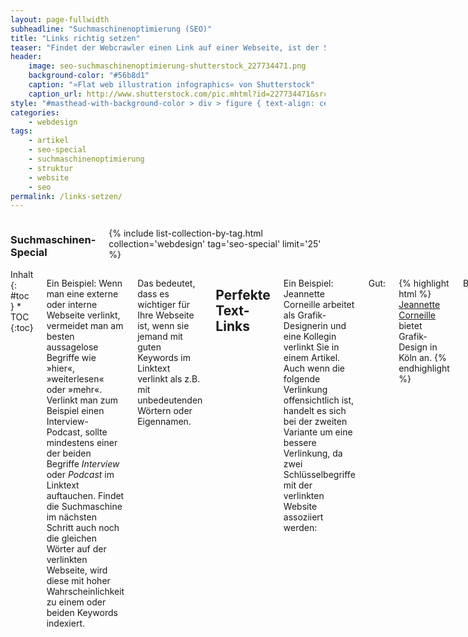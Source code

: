 ```yaml
---
layout: page-fullwidth
subheadline: "Suchmaschinenoptimierung (SEO)"
title: "Links richtig setzen"
teaser: "Findet der Webcrawler einen Link auf einer Webseite, ist der Suchmaschine in der Regel erst einmal nicht klar, worum es sich bei der verlinkten Webseite handelt. Außerdem weiß die Suchmaschine nicht, ob es sich um eine Linkempfehlung handelt. Darum analysiert die Suchmaschine den Text des Links und die Linkattribute. Anschließend vergleicht die Maschine die verlinkte Webseite mit dem Linktext."
header:
    image: seo-suchmaschinenoptimierung-shutterstock_227734471.png
    background-color: "#56b8d1"
    caption: "»Flat web illustration infographics« von Shutterstock"
    caption_url: http://www.shutterstock.com/pic.mhtml?id=227734471&src=id
style: "#masthead-with-background-color > div > figure { text-align: center; }"
categories:
    - webdesign
tags:
    - artikel
    - seo-special
    - suchmaschinenoptimierung
    - struktur
    - website
    - seo
permalink: /links-setzen/
---
```

<div class="row">
<div class="medium-5 medium-push-7 columns" markdown="1">
<h3 class="m0">Suchmaschinen-Special</h3>

{% include list-collection-by-tag.html collection='webdesign' tag='seo-special' limit='25' %}

</div><!-- /.medium-5.columns -->
<div class="medium-7 medium-pull-5 columns" markdown="1">

<div class="panel radius" markdown="1">
Inhalt
{: #toc }
*  TOC
{:toc}
</div>

Ein Beispiel: Wenn man eine externe oder interne Webseite verlinkt, vermeidet man am besten aussagelose Begriffe wie »hier«, »weiterlesen« oder »mehr«. Verlinkt man zum Beispiel einen Interview-Podcast, sollte mindestens einer der beiden Begriffe *Interview* oder *Podcast* im Linktext auftauchen. Findet die Suchmaschine im nächsten Schritt auch noch die gleichen Wörter auf der verlinkten Webseite, wird diese mit hoher Wahrscheinlichkeit zu einem oder beiden Keywords indexiert.

Das bedeutet, dass es wichtiger für Ihre Webseite ist, wenn sie jemand mit guten Keywords im Linktext verlinkt als z.B. mit unbedeutenden Wörtern oder Eigennamen.



## Perfekte Text-Links

Ein Beispiel: Jeannette Corneille arbeitet als Grafik-Designerin und eine Kollegin verlinkt Sie in einem Artikel. Auch wenn die folgende Verlinkung offensichtlich ist, handelt es sich bei der zweiten Variante um eine bessere Verlinkung, da zwei Schlüsselbegriffe mit der verlinkten Website assoziiert werden:

Gut:

{% highlight html %}
<a href="http://jcorneille.de">Jeannette Corneille</a> bietet Grafik-Design in Köln an.
{% endhighlight %}

Besser:

{% highlight html %}
Auf Ihrer Website zeigt Jeannette Corneille <a href="http://jcorneille.de">ihre Grafik-Design-Arbeiten</a> und...
{% endhighlight %}

Perfekt:

{% highlight html %}
Auf Ihrer Website zeigt Jeannette Corneille <a href="http://jcorneille.de" title="Grafik Design in Köln von Jeannette Corneille">ihre Grafik-Design-Arbeiten</a> und...
{% endhighlight %}



## Optimierte Bilder-Links

Nutzen Sie Bilder als Links – z.B. verlinkte Bilder in einem Beitrag –, hilft  das Universalattribut `title="Keywords"` bei der Suchmaschinenoptimierung. Dieses können Sie sowohl im `<a>`-Tag als auch im `<img>`-Tag verwenden. Das sieht dann so aus:

{% highlight html %}
<a title="Kunden und Netzwerk" href="http://link.de/kunden.html">
<img src="navigation_kunden_netzwerk.gif" alt="Kunden und Netzwerk"
title="Kunden und Netzwerk"></a>
{% endhighlight %}

Aber auch auf Ihrer eigenen Website hilft eine gute interne Verlinkung den Suchmaschinen und erleichtert diesen, Ihre Webseite thematisch einzuordnen. Wächst der Umfang Ihrer Website, unterstützt die intelligente Strukturierung der Inhalte durch eine durchdachte interne Verlinkung das Ranking in den Suchmaschinen. Bauen Sie Link-Strukturen mit Hilfe von Textlinks auf, in welchen Sie die Schlagwörter unterbringen.

Ein weiterer wichtiger Faktor für die Anerkennung einer Website sind korrekte Links. Prüfen Sie Ihre Seite darum regelmäßig auf defekte Links. Sowohl Besucher als auch Suchmaschinen-Crawler werden Ihrer Seite schnell den Rücken kehren, wenn die Anzahl defekter Links überhand nimmt.

{% include alert info='Für WordPress empfehle ich Ihnen das <a href="http://magazin.phlow.de/wordpress/plugins/#kaputte-links-finden-reparieren-und-lschen">Plug-in Broken Link Checker</a>. Dieses untersucht automatisch Ihre Links in Artikeln auf Aktualität.' %}

Vermeiden Sie auch, Links mithilfe von JavaScript zu setzen. Diese Links entdecken Suchmaschinen womöglich nicht oder bewerten sie geringer. Links in Flash kann eine Suchmaschine überhaupt nicht erkennen und weiterverfolgen. Aber die Verwendung von Flash ist dank moderner Browser-Technologie glücklicherweise eine veraltete Technik.



## Die Linkattribute nofollow und follow

Wie aber verlinke ich eine Webseite, die thematisch für meinen Beitrag wichtig ist, deren Inhalte ich aber nicht in den Suchmaschinen »promoten« möchte? Stellen Sie sich vor, Sie schreiben einen Artikel über Rechtsextremismus. In diesem Artikel möchten Sie eine Webseite von Nazis verlinken, jedoch nicht deren Sichtbarkeit in Suchmaschinen unterstützen.

Für diese Art von Links haben sich die Suchmaschinenbetreiber die beiden Linkattribute `nofollow` und `follow` ausgedacht. Während `follow` eigentlich  obsolet ist, weil man mit einem normalen Link eine Empfehlung ausspricht, so spricht man **mit `nofollow` explizit keine Empfehlung** aus.

{% highlight html %}
<a href="http://bloeder-nazi.de" rel=“nofollow“>Nazi-Seite</a>
{% endhighlight %}


[Teil 7: Programme und Services für die Suchmaschinenoptimierung ›]({{ site.url }}/programme-services-suchmaschinenoptimierung//)
{: .button.radius }


 [1]: http://de.wikipedia.org/wiki/Braillezeile
 [2]: {{ site.url }}/recherche/
 [3]: https://adwords.google.de/KeywordPlanner
 [4]: https://www.google.de/adwords/
 [5]: https://metager.de/klassik/asso/
 [6]: https://moz.com/search-ranking-factors
 [7]: http://www.smashingmagazine.com/2009/11/08/getting-started-with-content-management-systems/
 [8]: https://validator.w3.org/
 [9]: #
 [10]: #

</div><!-- /.medium-7.columns -->
</div><!-- /.row -->
